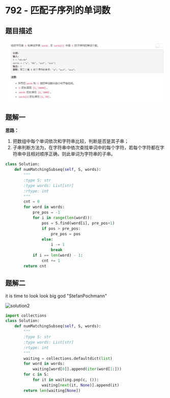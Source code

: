 # 792 - 匹配子序列的单词数

## 题目描述
![problem](images/792.png)


## 题解一
**思路：**  
1. 把数组中每个单词依次和字符串比较，判断是否是其子串；
2. 子串判断方法为，在字符串中依次查找单词中的每个字符，若每个字符都在字符串中且相对顺序正确，则此单词为字符串的子串。

```python
class Solution:
    def numMatchingSubseq(self, S, words):
        """
        :type S: str
        :type words: List[str]
        :rtype: int
        """
        cnt = 0
        for word in words:
            pre_pos = -1
            for i in range(len(word)):
                pos = S.find(word[i], pre_pos+1)
                if pos > pre_pos:
                    pre_pos = pos
                else:
                    i -= 1
                    break
            if i == len(word) - 1:
                cnt += 1
        return cnt
```


## 题解二  
it is time to look look big god  "StefanPochmann"  


![solution2](images/solution2.png)

```python
import collections
class Solution:
    def numMatchingSubseq(self, S, words):
        """
        :type S: str
        :type words: List[str]
        :rtype: int
        """
        waiting = collections.defaultdict(list)
        for word in words:
            waiting[word[0]].append(iter(word[1:]))
        for c in S:
            for it in waiting.pop(c, ()):
                waiting[next(it, None)].append(it)
        return len(waiting[None])
```